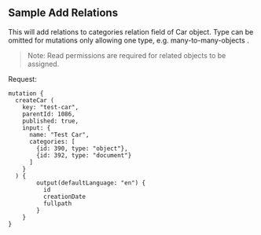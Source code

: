 ## Sample Add Relations
This will add relations to categories relation field of Car object. Type can be omitted for 
mutations only allowing one type, e.g. many-to-many-objects .

> Note: Read permissions are required for related objects to be assigned.

Request:
```
mutation {
  createCar (
    key: "test-car",
    parentId: 1086,
    published: true,
    input: {
      name: "Test Car",
      categories: [
        {id: 390, type: "object"},
        {id: 392, type: "document"}
      ]
    }
  ) {
        output(defaultLanguage: "en") {
          id      
          creationDate
          fullpath
        }
    }
}
```